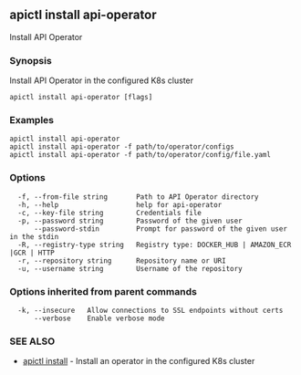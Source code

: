## apictl install api-operator

Install API Operator

### Synopsis

Install API Operator in the configured K8s cluster

```
apictl install api-operator [flags]
```

### Examples

```
apictl install api-operator
apictl install api-operator -f path/to/operator/configs
apictl install api-operator -f path/to/operator/config/file.yaml
```

### Options

```
  -f, --from-file string       Path to API Operator directory
  -h, --help                   help for api-operator
  -c, --key-file string        Credentials file
  -p, --password string        Password of the given user
      --password-stdin         Prompt for password of the given user in the stdin
  -R, --registry-type string   Registry type: DOCKER_HUB | AMAZON_ECR |GCR | HTTP
  -r, --repository string      Repository name or URI
  -u, --username string        Username of the repository
```

### Options inherited from parent commands

```
  -k, --insecure   Allow connections to SSL endpoints without certs
      --verbose    Enable verbose mode
```

### SEE ALSO

* [apictl install](apictl_install.md)	 - Install an operator in the configured K8s cluster

